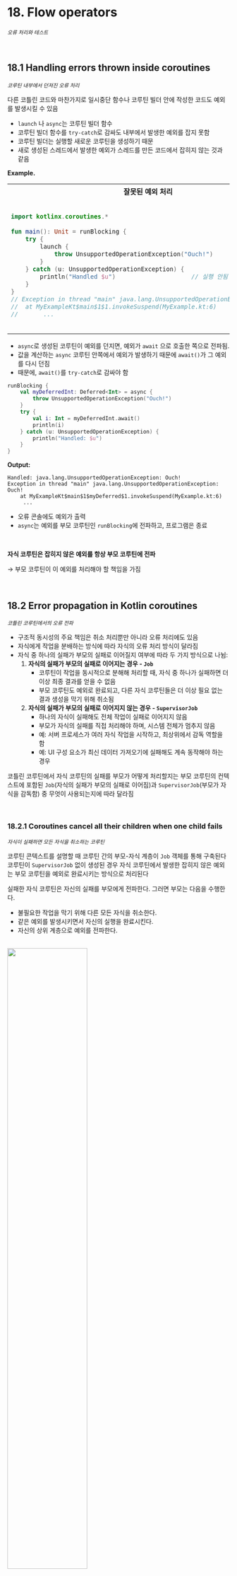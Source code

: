 # 18. Flow operators

<small><i>오류 처리와 테스트</i></small>

<br>

## 18.1 Handling errors thrown inside coroutines

<small><i>코루틴 내부에서 던져진 오류 처리</i></small>


다른 코틀린 코드와 마찬가지로 일시중단 함수나 코루틴 빌더 안에 작성한 코드도 예외를 발생시킬 수 있음 

- `launch` 나 `async`는 코루틴 빌더 함수
- 코루틴 빌더 함수를 `try-catch`로 감싸도 내부에서 발생한 예외를 잡지 못함
- 코루틴 빌더는 실행할 새로운 코루틴을 생성하기 때문
- 새로 생성된 스레드에서 발생한 예외가 스레드를 만든 코드에서 잡히지 않는 것과 같음


**Example.**


<table>
<tr>
    <th>잘못된 예외 처리</th>
    <th>올바른 예외 처리</th>
</tr>
<tr><td>

```kotlin
import kotlinx.coroutines.*
 
fun main(): Unit = runBlocking {
    try {
        launch {
            throw UnsupportedOperationException("Ouch!")
        }
    } catch (u: UnsupportedOperationException) {
        println("Handled $u")                     // 실행 안됨
    }
}
// Exception in thread "main" java.lang.UnsupportedOperationException: Ouch!
//  at MyExampleKt$main$1$1.invokeSuspend(MyExample.kt:6)
//       ...
```

</td>
<td>

올바른 예외 처리 → `launch`에 전달되는 람다 블록 안에 `try-catch` 블록을 넣어야 함

```kotlin
import kotlinx.coroutines.*
 
fun main(): Unit = runBlocking {
    launch {
        try {
            throw UnsupportedOperationException("Ouch!")
        } catch (u: UnsupportedOperationException) {
            println("Handled $u")
        }
    }
}
// Handled java.lang.UnsupportedOperationException: Ouch!
```

</td>
</table>

- `async`로 생성된 코루틴이 예외를 던지면, 예외가 `await` 으로 호출한 쪽으로 전파됨.
- 값을 계산하는 `async` 코루틴 안쪽에서 예외가 발생하기 때문에 `await()`가 그 예외를 다시 던짐
- 때문에, `await()`를 `try-catch`로 감싸야 함

```kotlin
runBlocking {
    val myDeferredInt: Deferred<Int> = async {
        throw UnsupportedOperationException("Ouch!")
    }
    try {
        val i: Int = myDeferredInt.await()
        println(i)
    } catch (u: UnsupportedOperationException) {
        println("Handled: $u")
    }
}
```

**Output:**

```
Handled: java.lang.UnsupportedOperationException: Ouch!
Exception in thread "main" java.lang.UnsupportedOperationException: Ouch!
    at MyExampleKt$main$1$myDeferred$1.invokeSuspend(MyExample.kt:6)
     ...
```

- 오류 콘솔에도 예외가 출력
- `async`는 예외를 부모 코루틴인 `runBlocking`에 전파하고, 프로그램은 종료

<br>

**자식 코루틴은 잡히지 않은 예외를 항상 부모 코루틴에 전파**

→ 부모 코루틴이 이 예외를 처리해야 할 책임을 가짐

<br>

## 18.2 Error propagation in Kotlin coroutines

<small><i>코틀린 코루틴에서의 오류 전파</i></small>
- 구조적 동시성의 주요 책임은 취소 처리뿐만 아니라 오류 처리에도 있음
- 자식에게 작업을 분배하는 방식에 따라 자식의 오류 처리 방식이 달라짐
- 자식 중 하나의 실패가 부모의 실패로 이어질지 여부에 따라 두 가지 방식으로 나뉨:
    1. **자식의 실패가 부모의 실패로 이어지는 경우 - `Job`**
        - 코루틴이 작업을 동시적으로 분해해 처리할 때, 자식 중 하나가 실패하면 더 이상 최종 결과를 얻을 수 없음
        - 부모 코루틴도 예외로 완료되고, 다른 자식 코루틴들은 더 이상 필요 없는 결과 생성을 막기 위해 취소됨
    2. **자식의 실패가 부모의 실패로 이어지지 않는 경우 - `SupervisorJob`**
        - 하나의 자식이 실패해도 전체 작업이 실패로 이어지지 않음
        - 부모가 자식의 실패를 직접 처리해야 하며, 시스템 전체가 멈추지 않음
        - 예: 서버 프로세스가 여러 자식 작업을 시작하고, 최상위에서 감독 역할을 함
        - 예: UI 구성 요소가 최신 데이터 가져오기에 실패해도 계속 동작해야 하는 경우


코틀린 코루틴에서 자식 코루틴의 실패를 부모가 어떻게 처리할지는 
부모 코루틴의 컨텍스트에 포함된 `Job`(자식의 실패가 부모의 실패로 이어짐)과 `SupervisorJob`(부모가 자식을 감독함) 중 무엇이 사용되는지에 따라 달라짐

<br>

### 18.2.1 Coroutines cancel all their children when one child fails

<small><i>자식이 실패하면 모든 자식을 취소하는 코루틴</i></small>

코루틴 콘텍스트를 설명할 때 코루틴 간의 부모-자식 계층이 `Job` 객체를 통해 구축된다
코루틴이 `SupervisorJob` 없이 생성된 경우 자식 코루틴에서 발생한 잡히지 않은 예외는 부모 코루틴을 예외로 완료시키는 방식으로 처리된다

실패한 자식 코루틴은 자신의 실패를 부모에게 전파한다. 
그러면 부모는 다음을 수행한다.

- 불필요한 작업을 막기 위해 다른 모든 자식을 취소한다. 
- 같은 예외를 발생시키면서 자신의 실행을 완료시킨다.
- 자신의 상위 계층으로 예외를 전파한다.

<br><img src="./img/fig18-1.png" width="60%">

- 자식 코루틴이 잡히지 않는 예외로 실패하면 부모에게 통지
- 다시 부모는 형제 코루틴들을 모두 취소하고 예외를 코루틴 계층의 상위로 전달

<br>

> [!NOTE]
>
> 모든 '형제' 작업을 취소하는 기능은 코틀린 코루틴의 큰 장점임
> 
> 보통 언어 레벨에서 제공되지 않고, 프로그래머가 직접 구현해야 함 

<br>

같은 스코프 안에서 동시성 계산을 함께 수행하고 공통의 결과를 반환하는 코루틴 그룹에게 아주 유용
- 스코프 내의 하나의 코루틴이 잡을 수 없는 예외로 인해 실패한다는 건, 공통의 결과를 계산할 방법이 더 이상 없음
- 다른 형제 코루틴이 불필요해진 작업을 계속 수행하거나 자원을 계속 잡고 있는 것을 막기 위해 이들을 취소함

- 불필요한 작업을 피하고 자원을 해제하게 됨


**Example.**

```kotlin
import kotlinx.coroutines.*
import kotlin.time.Duration.Companion.milliseconds
import kotlin.time.Duration.Companion.seconds
 
fun main(): Unit = runBlocking {
    // 첫번째 코루틴: Heartbeat 역할의 코루틴. 단순히 루프 돌면서 메시지 출력
    launch {
        try {
            while (true) {
                println("Heartbeat!")
                delay(500.milliseconds)
            }
        } catch (e: Exception) {
            println("Heartbeat terminated: $e")
            throw e
        }
    }
    // 두번째 코루틴: 1초 후 예외를 던짐. 이때, 예외를 잡아내지는 않음
    launch {
        delay(1.seconds)
        throw UnsupportedOperationException("Ow!")
    }
}
```

**Output:**

```
Heartbeat!
Heartbeat!
Heartbeat terminated: kotlinx.coroutines.JobCancellationException: Parent job is Cancelling; job=BlockingCoroutine{Cancelling}@1517365b
Exception in thread "main" java.lang.UnsupportedOperationException: Ow!
```

<br>

- 기본적으로, 모든 코루틴 빌더 <sub>예제의 `runBlocking`</sub>는 일반적인, 비감독<sup>nonsupervisor</sup> 코루틴을 생성
  - 때문에 하나의 코루틴이 잡히지 않은 예외로 종료되면, 다른 자식 코루틴들도 취소됨
- 오류 전파 동작은 모든 코루틴에게도 적용 
  - 예를 들어, launch로 시작된 코루틴 뿐만 아니라 `async`로 시작된 코루틴도 동일하게 동작

<br>

### 18.2.2 Structured concurrency only affects exceptions thrown across coroutine boundaries

<small><i>구조적 동시성은 코루틴 경계를 넘어 던져진 예외에만 영향을 미침</i></small>

- 형제 코루틴 취소와 예외 전파는 코루틴 스코프를 넘는 예외에만 적용됨
- 스코프를 넘는 예외를 던지지 않으면 형제 코루틴이 취소되지 않음
- 코루틴 내부의 `try-catch` 블록은 정상적으로 예외를 처리함
- 처리되지 않은 예외가 코루틴 계층 위로 전파되면 형제 코루틴도 취소됨
  - → 구조적 동시성 패러다임을 강제하는 데 도움
- 단, 처리되지 않은 예외 하나로 전체 애플리케이션이 종료되면 안 됨

<br>

### 18.2.3 Supervisors prevent parents and siblings from being cancelled

<small><i>슈퍼바이저는 부모와 형제의 취소를 방지함</i></small>


**슈퍼바이저 특징**

- 일반적인 `Job`과 달리, 자식의 실패를 부모에게 전파하지 않음
- 자식 코루틴이 실패해도 부모와 다른 자식 코루틴이 계속 실행됨
- 슈퍼바이저는 코루틴 계층의 최상위에서 자주 사용됨

<br><img src="./img/fig18-2.png" width="60%">


**`SupervisorJob`**

- 슈퍼바이저를 사용하려면 코루틴에 `SupervisorJob`을 연결해야 함
- `SupervisorJob`은 예외를 부모에게 전파하지 않고, 다른 자식 작업의 실패에도 영향을 받지 않음.
- 슈퍼바이저도 구조적 동시성에 참여하며, 취소될 수 있고 취소 예외는 정상적으로 전파됨.
- 슈퍼바이저의 동작을 확인하려면 `SupervisorScope` 함수를 사용해 스코프를 만들 수 있음.
- `SupervisorScope`는 자식 코루틴 중 하나가 실패해도 형제 코루틴이 종료되지 않음.
  - 부모와 형제 코루틴은 계속 작동하며, 예외는 더 이상 전파되지 않음.


하트 비트 코루틴이 계속 실행되도록 하려면 `launch` 호출을 `SupervisorScope`로 감싸면 됨.


**Example.**

```kotlin
import kotlinx.coroutines.*
import kotlin.time.Duration.Companion.milliseconds
import kotlin.time.Duration.Companion.seconds
 
fun main(): Unit = runBlocking {
    // 첫번째 코루틴: Heartbeat 역할의 코루틴. 단순히 루프 돌면서 메시지 출력
    launch {
        try {
            while (true) {
                println("Heartbeat!")
                delay(500.milliseconds)
            }
        } catch (e: Exception) {
            println("Heartbeat terminated: $e")
            throw e
        }
    }
    // 두번째 코루틴: 1초 후 예외를 던짐. 이때, 예외를 잡아내지는 않음
    launch {
        delay(1.seconds)
        throw UnsupportedOperationException("Ow!")
    }
}
```

**Output:**

```
Heartbeat!
Heartbeat!
Heartbeat terminated: kotlinx.coroutines.JobCancellationException: Parent job is Cancelling; job=BlockingCoroutine{Cancelling}@1517365b
Exception in thread "main" java.lang.UnsupportedOperationException: Ow!
```

<br><img src="./img/figure18-additional.png" alt="https://stackoverflow.com/questions/60899369/kotlin-coroutines-job-hierarchy-explanation" />

